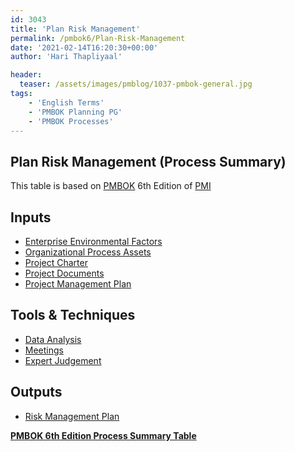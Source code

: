 ```yaml
---
id: 3043   
title: 'Plan Risk Management'
permalink: /pmbok6/Plan-Risk-Management
date: '2021-02-14T16:20:30+00:00'
author: 'Hari Thapliyaal'

header:
  teaser: /assets/images/pmblog/1037-pmbok-general.jpg
tags:
    - 'English Terms'
    - 'PMBOK Planning PG'
    - 'PMBOK Processes'
---
```


## Plan Risk Management (Process Summary)

This table is based on [PMBOK](https://www.pmi.org/pmbok-guide-standards) 6th Edition of [PMI](https:/www.pmi.org)

## **Inputs**

- [Enterprise Environmental Factors](/pmbok6/enterprise-environmental-factors)
- [Organizational Process Assets](/pmbok6/organizational-process-assets)
- [Project Charter](/pmbok6/project-charter)
- [Project Documents](/pmbok6/project-documents)
- [Project Management Plan](/pmbok6/project-management-plan)

## **Tools &amp; Techniques**

- [Data Analysis](/pmbok6/data-analysis)
- [Meetings](/pmbok6/meetings)
- [Expert Judgement](/pmbok6/expert-judgement)

## **Outputs**

- [Risk Management Plan](/pmbok6/risk-management-plan)

**[PMBOK 6th Edition Process Summary Table](process-groups-and-processes-in-pmbok6/)**